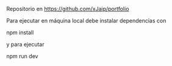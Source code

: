 Repositorio en
https://github.com/xJaip/portfolio


Para ejecutar en máquina local debe instalar dependencias con

npm install

y para ejecutar 

npm run dev
